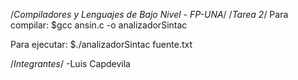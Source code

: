/*Compiladores y Lenguajes de Bajo Nivel - FP-UNA*/
/*Tarea 2*/
Para compilar: $gcc ansin.c -o analizadorSintac

Para ejecutar: $./analizadorSintac fuente.txt

/*Integrantes*/
-Luis Capdevila
